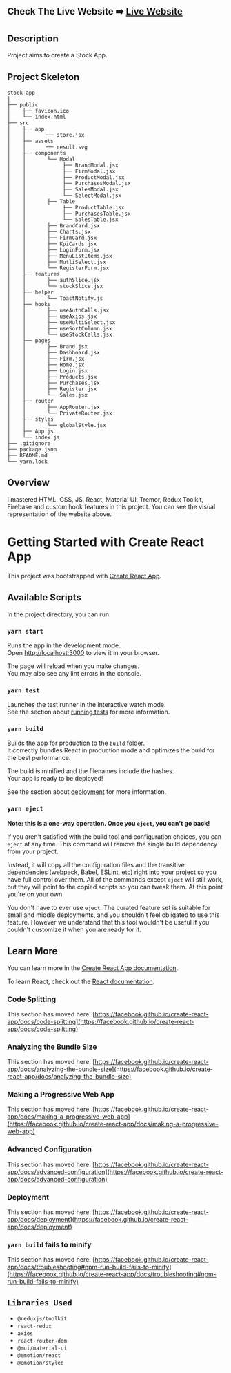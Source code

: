 ## Check The Live Website ➡️ [Live Website]("https://stock-app-gules.vercel.app/")

## Description

Project aims to create a Stock App.

## Project Skeleton

    stock-app
    |
    ├── public
    │    ├── favicon.ico
    │    └── index.html
    ├── src
    │    ├── app
    │    │      └── store.jsx
    │    ├── assets
    │    │      └── result.svg
    │    ├── components
    │    │       └── Modal
    │    │            ├── BrandModal.jsx
    │    │            ├── FirmModal.jsx
    │    │            ├── ProductModal.jsx
    │    │            ├── PurchasesModal.jsx
    │    │            ├── SalesModal.jsx
    │    │            └── SelectModal.jsx
    │    │       ├── Table
    │    │            ├── ProductTable.jsx
    │    │            ├── PurchasesTable.jsx
    │    │            └── SalesTable.jsx
    │    │       ├── BrandCard.jsx
    │    │       ├── Charts.jsx
    │    │       ├── FirmCard.jsx
    │    │       ├── KpiCards.jsx
    │    │       ├── LoginForm.jsx
    │    │       ├── MenuListItems.jsx
    │    │       ├── MutliSelect.jsx
    │    │       └── RegisterForm.jsx
    │    ├── features
    │    │       ├── authSlice.jsx
    │    │       └── stockSlice.jsx
    │    ├── helper
    │    │       └── ToastNotify.js
    │    ├── hooks
    │    │       ├── useAuthCalls.jsx
    │    │       ├── useAxios.jsx
    │    │       ├── useMultiSelect.jsx
    │    │       ├── useSortColumn.jsx
    │    │       └── useStockCalls.jsx
    │    ├── pages
    │    │       ├── Brand.jsx
    │    │       ├── Dashboard.jsx
    │    │       ├── Firm.jsx
    │    │       ├── Home.jsx
    │    │       ├── Login.jsx
    │    │       ├── Products.jsx
    │    │       ├── Purchases.jsx
    │    │       ├── Register.jsx
    │    │       └── Sales.jsx
    │    ├── router
    │    │       ├── AppRouter.jsx
    │    │       └── PrivateRouter.jsx
    │    ├── styles
    │    │       └── globalStyle.jsx
    │    ├── App.js
    │    └── index.js
    ├── .gitignore
    ├── package.json
    ├── README.md
    └── yarn.lock

## Overview

I mastered HTML, CSS, JS, React, Material UI, Tremor, Redux Toolkit, Firebase and custom hook features in this project. You can see the visual representation of the website above.

# Getting Started with Create React App

This project was bootstrapped with [Create React App](https://github.com/facebook/create-react-app).

## Available Scripts

In the project directory, you can run:

### `yarn start`

Runs the app in the development mode.\
Open [http://localhost:3000](http://localhost:3000) to view it in your browser.

The page will reload when you make changes.\
You may also see any lint errors in the console.

### `yarn test`

Launches the test runner in the interactive watch mode.\
See the section about [running tests](https://facebook.github.io/create-react-app/docs/running-tests) for more information.

### `yarn build`

Builds the app for production to the `build` folder.\
It correctly bundles React in production mode and optimizes the build for the best performance.

The build is minified and the filenames include the hashes.\
Your app is ready to be deployed!

See the section about [deployment](https://facebook.github.io/create-react-app/docs/deployment) for more information.

### `yarn eject`

**Note: this is a one-way operation. Once you `eject`, you can't go back!**

If you aren't satisfied with the build tool and configuration choices, you can `eject` at any time. This command will remove the single build dependency from your project.

Instead, it will copy all the configuration files and the transitive dependencies (webpack, Babel, ESLint, etc) right into your project so you have full control over them. All of the commands except `eject` will still work, but they will point to the copied scripts so you can tweak them. At this point you're on your own.

You don't have to ever use `eject`. The curated feature set is suitable for small and middle deployments, and you shouldn't feel obligated to use this feature. However we understand that this tool wouldn't be useful if you couldn't customize it when you are ready for it.

## Learn More

You can learn more in the [Create React App documentation](https://facebook.github.io/create-react-app/docs/getting-started).

To learn React, check out the [React documentation](https://reactjs.org/).

### Code Splitting

This section has moved here: [https://facebook.github.io/create-react-app/docs/code-splitting](https://facebook.github.io/create-react-app/docs/code-splitting)

### Analyzing the Bundle Size

This section has moved here: [https://facebook.github.io/create-react-app/docs/analyzing-the-bundle-size](https://facebook.github.io/create-react-app/docs/analyzing-the-bundle-size)

### Making a Progressive Web App

This section has moved here: [https://facebook.github.io/create-react-app/docs/making-a-progressive-web-app](https://facebook.github.io/create-react-app/docs/making-a-progressive-web-app)

### Advanced Configuration

This section has moved here: [https://facebook.github.io/create-react-app/docs/advanced-configuration](https://facebook.github.io/create-react-app/docs/advanced-configuration)

### Deployment

This section has moved here: [https://facebook.github.io/create-react-app/docs/deployment](https://facebook.github.io/create-react-app/docs/deployment)

### `yarn build` fails to minify

This section has moved here: [https://facebook.github.io/create-react-app/docs/troubleshooting#npm-run-build-fails-to-minify](https://facebook.github.io/create-react-app/docs/troubleshooting#npm-run-build-fails-to-minify)

## `Libraries Used`

- `@reduxjs/toolkit`
- `react-redux`
- `axios`
- `react-router-dom`
- `@mui/material-ui`
- `@emotion/react`
- `@emotion/styled`
